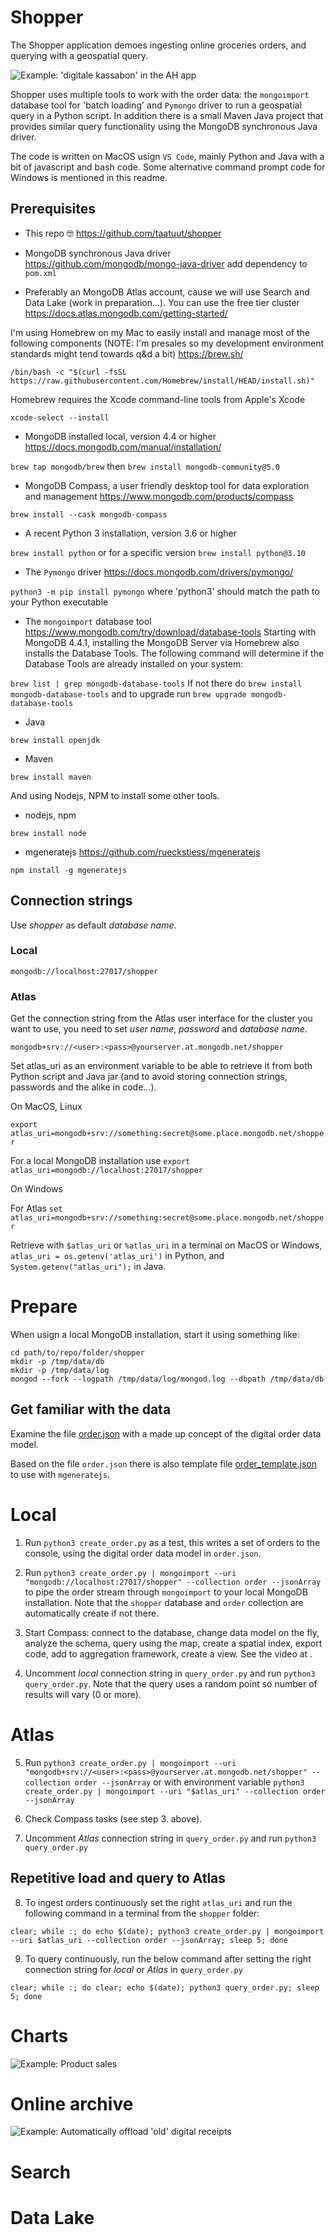 # Shopper

The Shopper application demoes ingesting online groceries orders, and querying with a geospatial query.

 ![Example: 'digitale kassabon' in the AH app](images/800_digitalekassabonindeahapp.jpg)

Shopper uses multiple tools to work with the order data: the `mongoimport` database tool for 'batch loading' and `Pymongo` driver to run a geospatial query in a Python script. In addition there is a small Maven Java project that provides similar query functionality using the MongoDB synchronous Java driver.

The code is written on MacOS usign `VS Code`, mainly Python and Java with a bit of javascript and bash code. Some alternative command prompt code for Windows is mentioned in this readme.

## Prerequisites

* This repo :nerd_face: https://github.com/taatuut/shopper
* MongoDB synchronous Java driver https://github.com/mongodb/mongo-java-driver add dependency to `pom.xml`

* Preferably an MongoDB Atlas account, cause we will use Search and Data Lake (work in preparation...). You can use the free tier cluster https://docs.atlas.mongodb.com/getting-started/

I'm using Homebrew on my Mac to easily install and manage most of the following components (NOTE: I'm presales so my development environment standards might tend towards q&d a bit) https://brew.sh/

`/bin/bash -c "$(curl -fsSL https://raw.githubusercontent.com/Homebrew/install/HEAD/install.sh)"`

Homebrew requires the Xcode command-line tools from Apple's Xcode

`xcode-select --install`

* MongoDB installed local, version 4.4 or higher https://docs.mongodb.com/manual/installation/

`brew tap mongodb/brew` then `brew install mongodb-community@5.0`

* MongoDB Compass, a user friendly desktop tool for data exploration and management https://www.mongodb.com/products/compass

`brew install --cask mongodb-compass`

* A recent Python 3 installation, version 3.6 or higher

`brew install python` or for a specific version `brew install python@3.10`

* The `Pymongo` driver https://docs.mongodb.com/drivers/pymongo/

`python3 -m pip install pymongo` where 'python3' should match the path to your Python executable

* The `mongoimport` database tool https://www.mongodb.com/try/download/database-tools Starting with MongoDB 4.4.1, installing the MongoDB Server via Homebrew also installs the Database Tools. The following command will determine if the Database Tools are already installed on your system:

`brew list | grep mongodb-database-tools`
If not there do `brew install mongodb-database-tools` and to upgrade run `brew upgrade mongodb-database-tools`

* Java

`brew install openjdk`

* Maven

`brew install maven`

And using Nodejs, NPM to install some other tools.

* nodejs, npm

`brew install node`

* mgeneratejs https://github.com/rueckstiess/mgeneratejs

`npm install -g mgeneratejs`

## Connection strings
Use *shopper* as default *database name*.

### Local
`mongodb://localhost:27017/shopper`

### Atlas
Get the connection string from the Atlas user interface for the cluster you want to use, you need to set *user name*, *password* and *database name*.

`mongodb+srv://<user>:<pass>@yourserver.at.mongodb.net/shopper`

Set atlas_uri as an environment variable to be able to retrieve it from both Python script and Java jar (and to avoid storing connection strings, passwords and the alike in code...).

On MacOS, Linux

`export atlas_uri=mongodb+srv://something:secret@some.place.mongodb.net/shopper`

For a local MongoDB installation use `export atlas_uri=mongodb://localhost:27017/shopper`

On Windows

For Atlas `set atlas_uri=mongodb+srv://something:secret@some.place.mongodb.net/shopper`

Retrieve with `$atlas_uri` or `%atlas_uri` in a terminal on MacOS or Windows, `atlas_uri = os.getenv('atlas_uri')` in Python, and `System.getenv("atlas_uri");` in Java.

# Prepare
When usign a local MongoDB installation, start it using something like:

```
cd path/to/repo/folder/shopper
mkdir -p /tmp/data/db
mkdir -p /tmp/data/log
mongod --fork --logpath /tmp/data/log/mongod.log --dbpath /tmp/data/db
```

## Get familiar with the data
Examine the file [order.json](order.json) with a made up concept of the digital order data model.

Based on the file `order.json` there is also template file [order_template.json](order_template.json) to use with `mgeneratejs`.

# Local

1. Run `python3 create_order.py` as a test, this writes a set of orders to the console, using the digital order data model in `order.json`.

2. Run `python3 create_order.py | mongoimport --uri "mongodb://localhost:27017/shopper" --collection order --jsonArray` to pipe the order stream through `mongoimport` to your local MongoDB installation. Note that the `shopper` database and `order` collection are automatically create if not there. 

3. Start Compass: connect to the database, change data model on the fly, analyze the schema, query using the map, create a spatial index, export code, add to aggregation framework, create a view. See the video at <TODO>.

4. Uncomment _local_ connection string in `query_order.py` and run `python3 query_order.py`. Note that the query uses a random point so number of results will vary (0 or more).

# Atlas

5. Run `python3 create_order.py | mongoimport --uri "mongodb+srv://<user>:<pass>@yourserver.at.mongodb.net/shopper" --collection order --jsonArray` or with environment variable `python3 create_order.py | mongoimport --uri "$atlas_uri" --collection order --jsonArray`

6. Check Compass tasks (see step 3. above).

7. Uncomment _Atlas_ connection string in `query_order.py` and run `python3 query_order.py`

## Repetitive load and query to Atlas

8. To ingest orders continuously set the right `atlas_uri` and run the following command in a terminal from the `shopper` folder:

`clear; while :; do echo $(date); python3 create_order.py | mongoimport --uri $atlas_uri --collection order --jsonArray; sleep 5; done`

9. To query continuously, run the below command after setting the right connection string for _local_ or _Atlas_ in `query_order.py`

`clear; while :; do clear; echo $(date); python3 query_order.py; sleep 5; done`

# Charts

![Example: Product sales](images/charts.png)

# Online archive

![Example: Automatically offload 'old' digital receipts](images/OnlineArchive.png)

# Search

# Data Lake

